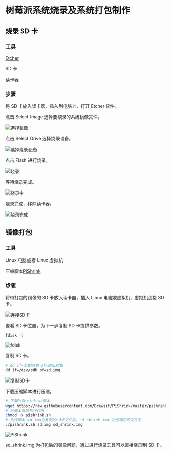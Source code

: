 # 树莓派系统烧录及系统打包制作

## 烧录 SD 卡

### 工具

[Etcher](https://etcher.io/)

SD 卡

读卡器

### 步骤

将 SD 卡放入读卡器，插入到电脑上，打开 Etcher 软件。

点击 Select Image 选择要烧录的系统镜像文件。

![选择镜像](../.gitbook/assets/SelectImage.png)

点击 Select Drive 选择烧录设备。

![选择烧录设备](../.gitbook/assets/SelectDrive.png)

点击 Flash 进行烧录。

![烧录](../.gitbook/assets/Flash.png)

等待烧录完成。

![烧录中](../.gitbook/assets/Flashing.png)

烧录完成，移除读卡器。

![烧录完成](../.gitbook/assets/FlashComplete.png)

## 镜像打包

### 工具

Linux 电脑或者 Linux 虚拟机

压缩脚本[PiShrink](https://github.com/Drewsif/PiShrink/blob/master/pishrink.sh)

### 步骤

将带打包的镜像的 SD 卡放入读卡器，插入 Linux 电脑或虚拟机，虚拟机连接 SD 卡。

![连接SD卡](../.gitbook/assets/ConnectSD.png)

查看 SD 卡位置，为下一步复制 SD 卡提供参数。

```bash
fdisk -l
```

![fdisk](../.gitbook/assets/fdisk.png)

复制 SD 卡。

```bash
# dd if=复制对象 of=输出对象
dd if=/dev/sdb of=sd.img
```

![复制SD卡](../.gitbook/assets/dd.png)

下载压缩脚本进行压缩。

```bash
# 下载PiShrink.sh脚本
wget https://raw.githubusercontent.com/Drewsif/PiShrink/master/pishrink.sh
# 给脚本添加执行权限
chmod +x pishrink.sh
# 执行脚本 sd.img为复制的sd卡文件名，sd_shrink.img 为压缩后的文件名
./pishrink.sh sd.img sd_shrink.img
```

![PiShrink](../.gitbook/assets/PiShrink.png)

sd_shrink.img 为打包后的镜像问题，通过进行烧录工具可以直接烧录到 SD 卡。
